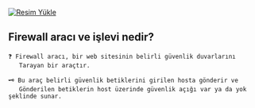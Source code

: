 <a href="https://hizliresim.com/4yl98fn"><img src="https://i.hizliresim.com/4yl98fn.jpg" alt="Resim Yükle"></a>

## Firewall aracı ve işlevi nedir?

```
❓ Firewall aracı, bir web sitesinin belirli güvenlik duvarlarını
   Tarayan bir araçtır.

🗝 Bu araç belirli güvenlik betiklerini girilen hosta gönderir ve
   Gönderilen betiklerin host üzerinde güvenlik açığı var ya da yok şeklinde sunar.

```




